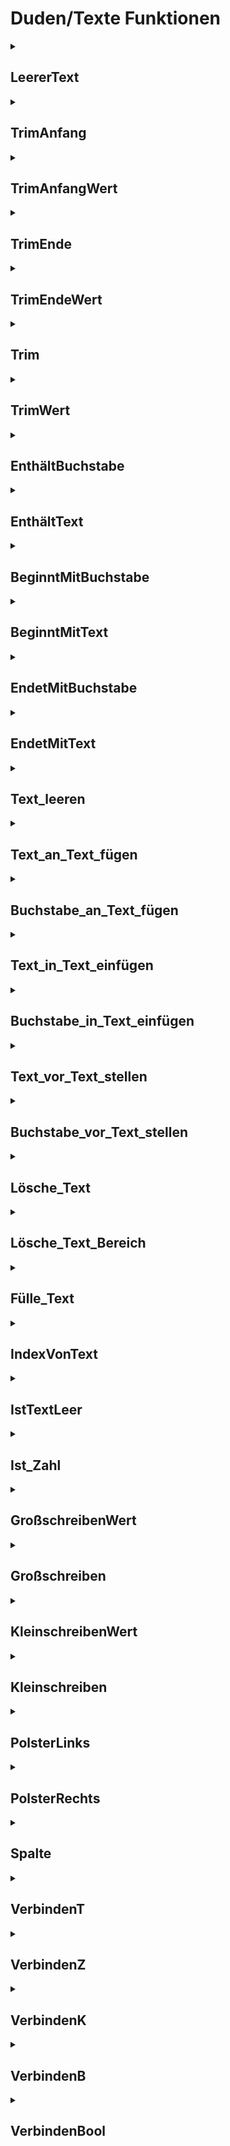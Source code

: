 # Duden/Texte Funktionen
<details>
<summary><h2>LeererText</h2></summary>
<ul>
<pre>
Gibt "" zurück.
Nutzen: Der Text t ist ein leerer Text.
</pre>
</li>
	<li>Rückgabe Typ: <code>Text</code></li>
</ul>

<h3>Aliase</h3>
<ol>
	<li><code>&#34;ein leerer Text&#34;</code></li>
	<li><code>&#34;einen leeren Text&#34;</code></li>
</ol>

<h3>Implementation</h3>
<pre class="language-ddp" tabindex="0">
<code class="language-ddp">
Gib "" zurück.

</code>
</pre>
</details>

<details>
<summary><h2>TrimAnfang</h2></summary>
<ul>
<pre>
Entfernt alle gegebenen Buchstaben vom Anfang eines gegebenen Textes.
z.B.: 
Der Text t ist "aaaaaaahallo"
Entferne alle 'a' vor t.
t: "hallo"
</pre>
	<li>Parameter: <code>text</code>, <code>zeichen</code></li>
	<li>Parameter Typen: <code>Text Referenz</code>, <code>Buchstabe</code></li>
	<li>Rückgabe Typ: <code>nichts</code></li>
</ul>

<h3>Aliase</h3>
<ol>
	<li><code>&#34;Entferne alle &lt;zeichen&gt; vor &lt;text&gt;&#34;</code></li>
</ol>

<h3>Implementation</h3>
<pre class="language-ddp" tabindex="0">
<code class="language-ddp">
Wenn die Länge von text gleich 0 ist, verlasse die Funktion.
Die Zahl index ist 1.
Solange (text an der Stelle index) gleich zeichen ist, mache:
	Erhöhe index um 1.
	Wenn index größer als die Länge von text ist, dann:
		Speichere "" in text.
		Verlasse die Funktion.
Speichere text von index bis (die Länge von text) in text.

</code>
</pre>
</details>

<details>
<summary><h2>TrimAnfangWert</h2></summary>
<ul>
<pre>
Siehe TrimAnfang
</pre>
	<li>Parameter: <code>text</code>, <code>zeichen</code></li>
	<li>Parameter Typen: <code>Text</code>, <code>Buchstabe</code></li>
	<li>Rückgabe Typ: <code>Text</code></li>
</ul>

<h3>Aliase</h3>
<ol>
	<li><code>&#34;&lt;text&gt; mit allen &lt;zeichen&gt; davor entfernt&#34;</code></li>
</ol>

<h3>Implementation</h3>
<pre class="language-ddp" tabindex="0">
<code class="language-ddp">
Entferne alle zeichen vor text.
Gib text zurück.

</code>
</pre>
</details>

<details>
<summary><h2>TrimEnde</h2></summary>
<ul>
<pre>
Entfernt alle gegebenen Buchstaben vom Ende eines gegebenen Textes.
z.B.: 
Der Text t ist "hallo!!!!!!!!!!"
Entferne alle '!' nach t.
t: "hallo"
</pre>
	<li>Parameter: <code>text</code>, <code>zeichen</code></li>
	<li>Parameter Typen: <code>Text Referenz</code>, <code>Buchstabe</code></li>
	<li>Rückgabe Typ: <code>nichts</code></li>
</ul>

<h3>Aliase</h3>
<ol>
	<li><code>&#34;Entferne alle &lt;zeichen&gt; nach &lt;text&gt;&#34;</code></li>
</ol>

<h3>Implementation</h3>
<pre class="language-ddp" tabindex="0">
<code class="language-ddp">
Wenn die Länge von text gleich 0 ist, verlasse die Funktion.

Die Zahl index ist die Länge von text.
Wenn index gleich 0 ist, verlasse die Funktion.
Solange (text an der Stelle index) gleich zeichen ist, mache:
	Verringere index um 1.
	Wenn index kleiner als 1 ist, dann:
		Speichere "" in text.
		Verlasse die Funktion.

Speichere text von 1 bis index in text.

</code>
</pre>
</details>

<details>
<summary><h2>TrimEndeWert</h2></summary>
<ul>
<pre>
Siehe TrimEnde
</pre>
	<li>Parameter: <code>text</code>, <code>zeichen</code></li>
	<li>Parameter Typen: <code>Text</code>, <code>Buchstabe</code></li>
	<li>Rückgabe Typ: <code>Text</code></li>
</ul>

<h3>Aliase</h3>
<ol>
	<li><code>&#34;&lt;text&gt; mit allen &lt;zeichen&gt; danach entfernt&#34;</code></li>
</ol>

<h3>Implementation</h3>
<pre class="language-ddp" tabindex="0">
<code class="language-ddp">
Entferne alle zeichen nach text.
Gib text zurück.

</code>
</pre>
</details>

<details>
<summary><h2>Trim</h2></summary>
<ul>
<pre>
Entfernt alle gegebenen Buchstaben vom Anfang und Ende eines gegebenen Textes.
z.B.: 
Der Text t ist "!!!!!hallo!!!!!!!!!!"
Entferne alle '!' vor und nach t.
t: "hallo"
</pre>
	<li>Parameter: <code>text</code>, <code>zeichen</code></li>
	<li>Parameter Typen: <code>Text Referenz</code>, <code>Buchstabe</code></li>
	<li>Rückgabe Typ: <code>nichts</code></li>
</ul>

<h3>Aliase</h3>
<ol>
	<li><code>&#34;Entferne alle &lt;zeichen&gt; vor und nach &lt;text&gt;&#34;</code></li>
</ol>

<h3>Implementation</h3>
<pre class="language-ddp" tabindex="0">
<code class="language-ddp">
Wenn die Länge von text gleich 0 ist, verlasse die Funktion.

Die Zahl startIndex ist 1.
Die Zahl stopIndex ist die Länge von text.
Solange (text an der Stelle startIndex) gleich zeichen ist und startIndex kleiner als die Länge von text ist, erhöhe startIndex um 1.
Solange (text an der Stelle stopIndex) gleich zeichen ist und stopIndex ungleich 1 ist, verringere stopIndex um 1.
Wenn startIndex gleich die Länge von text ist und stopIndex gleich 1 ist, dann:
  	Speichere "" in text.
	Verlasse die Funktion.

Speichere text von startIndex bis stopIndex in text.

</code>
</pre>
</details>

<details>
<summary><h2>TrimWert</h2></summary>
<ul>
<pre>
Siehe Trim
</pre>
	<li>Parameter: <code>text</code>, <code>zeichen</code></li>
	<li>Parameter Typen: <code>Text</code>, <code>Buchstabe</code></li>
	<li>Rückgabe Typ: <code>Text</code></li>
</ul>

<h3>Aliase</h3>
<ol>
	<li><code>&#34;&lt;text&gt; mit allen &lt;zeichen&gt; davor und danach entfernt&#34;</code></li>
</ol>

<h3>Implementation</h3>
<pre class="language-ddp" tabindex="0">
<code class="language-ddp">
Entferne alle zeichen vor und nach text.
Gib text zurück.

</code>
</pre>
</details>

<details>
<summary><h2>EnthältBuchstabe</h2></summary>
<ul>
<pre>
Gibt zurück ob der gegebenen Text den gegebenen Buchstaben enthält.
</pre>
	<li>Parameter: <code>text</code>, <code>zeichen</code></li>
	<li>Parameter Typen: <code>Text</code>, <code>Buchstabe</code></li>
	<li>Rückgabe Typ: <code>Boolean</code></li>
</ul>

<h3>Aliase</h3>
<ol>
	<li><code>&#34;&lt;text&gt; &lt;zeichen&gt; enthält&#34;</code></li>
</ol>

<h3>Implementation</h3>
<pre class="language-ddp" tabindex="0">
<code class="language-ddp">
Für jeden Buchstaben b in text, wenn b gleich zeichen ist, gib wahr zurück.
Gib falsch zurück.

</code>
</pre>
</details>

<details>
<summary><h2>EnthältText</h2></summary>
<ul>
<pre>
Gibt zurück ob der gegebene Text (text) den Subtext (suchText) enthält.
</pre>
	<li>Parameter: <code>text</code>, <code>suchText</code></li>
	<li>Parameter Typen: <code>Text</code>, <code>Text</code></li>
	<li>Rückgabe Typ: <code>Boolean</code></li>
</ul>

<h3>Aliase</h3>
<ol>
	<li><code>&#34;&lt;text&gt; &lt;suchText&gt; enthält&#34;</code></li>
</ol>

<h3>Implementation</h3>
<pre class="language-ddp" tabindex="0">
<code class="language-ddp">
Wenn text gleich suchText ist, gib wahr zurück.

Die Zahl startIndex ist 0.
Die Zahl endIndex ist die Länge von suchText.
Wenn endIndex gleich 0 ist, gib falsch zurück.

Solange endIndex kleiner als, oder die Länge von text ist, mache:
	Der Text subtext ist text von startIndex bis endIndex.

	Wenn subtext gleich suchText ist, gib wahr zurück.
	
	Speichere startIndex plus die Länge von suchText in endIndex.
	Erhöhe startIndex um 1.
Gib falsch zurück.

</code>
</pre>
</details>

<details>
<summary><h2>BeginntMitBuchstabe</h2></summary>
<ul>
<pre>
Gibt zurück ob der gegebene Text mit dem gegebenen Buchstaben anfängt.
</pre>
	<li>Parameter: <code>text</code>, <code>buchstabe</code></li>
	<li>Parameter Typen: <code>Text</code>, <code>Buchstabe</code></li>
	<li>Rückgabe Typ: <code>Boolean</code></li>
</ul>

<h3>Aliase</h3>
<ol>
	<li><code>&#34;&lt;buchstabe&gt; am Anfang von &lt;text&gt; steht&#34;</code></li>
</ol>

<h3>Implementation</h3>
<pre class="language-ddp" tabindex="0">
<code class="language-ddp">
Wenn die Länge von text gleich 0 ist, gib falsch zurück.
Gib (text an der Stelle 1) gleich buchstabe ist zurück.

</code>
</pre>
</details>

<details>
<summary><h2>BeginntMitText</h2></summary>
<ul>
<pre>
Gibt zurück ob der gegebene Text mit dem gegebenen Text (suchText) anfängt.
</pre>
	<li>Parameter: <code>text</code>, <code>suchText</code></li>
	<li>Parameter Typen: <code>Text</code>, <code>Text</code></li>
	<li>Rückgabe Typ: <code>Boolean</code></li>
</ul>

<h3>Aliase</h3>
<ol>
	<li><code>&#34;&lt;suchText&gt; am Anfang von &lt;text&gt; steht&#34;</code></li>
</ol>

<h3>Implementation</h3>
<pre class="language-ddp" tabindex="0">
<code class="language-ddp">
Wenn die Länge von text gleich 0 ist oder die Länge von suchText gleich 0 ist, gib falsch zurück.
Gib (text von 1 bis (die Länge von suchText)) gleich suchText ist zurück.

</code>
</pre>
</details>

<details>
<summary><h2>EndetMitBuchstabe</h2></summary>
<ul>
<pre>
Gibt zurück ob der gegebene Text mit dem gegebenen Buchstaben endet.
</pre>
	<li>Parameter: <code>text</code>, <code>buchstabe</code></li>
	<li>Parameter Typen: <code>Text</code>, <code>Buchstabe</code></li>
	<li>Rückgabe Typ: <code>Boolean</code></li>
</ul>

<h3>Aliase</h3>
<ol>
	<li><code>&#34;&lt;buchstabe&gt; am Ende von &lt;text&gt; steht&#34;</code></li>
</ol>

<h3>Implementation</h3>
<pre class="language-ddp" tabindex="0">
<code class="language-ddp">
Wenn die Länge von text gleich 0 ist, gib falsch zurück.
Gib (text an der Stelle (die Länge von text)) gleich buchstabe ist zurück.

</code>
</pre>
</details>

<details>
<summary><h2>EndetMitText</h2></summary>
<ul>
<pre>
Gibt zurück ob der gegebene Text mit dem gegebenen Text (suchText) endet.
</pre>
	<li>Parameter: <code>text</code>, <code>suchText</code></li>
	<li>Parameter Typen: <code>Text</code>, <code>Text</code></li>
	<li>Rückgabe Typ: <code>Boolean</code></li>
</ul>

<h3>Aliase</h3>
<ol>
	<li><code>&#34;&lt;suchText&gt; am Ende von &lt;text&gt; steht&#34;</code></li>
</ol>

<h3>Implementation</h3>
<pre class="language-ddp" tabindex="0">
<code class="language-ddp">
Wenn die Länge von text gleich 0 ist oder die Länge von suchText gleich 0 ist, gib falsch zurück.
Gib (text von die Länge von text minus die Länge von suchText plus 1 bis (die Länge von text)) gleich suchText ist zurück.

</code>
</pre>
</details>

<details>
<summary><h2>Text_leeren</h2></summary>
<ul>
<pre>
Speichert einen leeren Text in text.
</pre>
	<li>Parameter: <code>text</code></li>
	<li>Parameter Typ: <code>Text Referenz</code></li>
	<li>Rückgabe Typ: <code>nichts</code></li>
</ul>

<h3>Aliase</h3>
<ol>
	<li><code>&#34;Leere &lt;text&gt;&#34;</code></li>
</ol>

<h3>Implementation</h3>
<pre class="language-ddp" tabindex="0">
<code class="language-ddp">
Speichere "" in text.

</code>
</pre>
</details>

<details>
<summary><h2>Text_an_Text_fügen</h2></summary>
<ul>
<pre>
Fügt zwei Texte aneinander.
f("ha", "lo") -> "halo"
</pre>
	<li>Parameter: <code>text</code>, <code>elm</code></li>
	<li>Parameter Typen: <code>Text Referenz</code>, <code>Text</code></li>
	<li>Rückgabe Typ: <code>nichts</code></li>
</ul>

<h3>Aliase</h3>
<ol>
	<li><code>&#34;Füge &lt;elm&gt; an &lt;text&gt; an&#34;</code></li>
</ol>

<h3>Implementation</h3>
<pre class="language-ddp" tabindex="0">
<code class="language-ddp">
Speichere text verkettet mit elm in text.

</code>
</pre>
</details>

<details>
<summary><h2>Buchstabe_an_Text_fügen</h2></summary>
<ul>
<pre>
Fügt einen Buchstaben an einen Text.
f("may", 'o') -> "mayo"
</pre>
	<li>Parameter: <code>text</code>, <code>elm</code></li>
	<li>Parameter Typen: <code>Text Referenz</code>, <code>Buchstabe</code></li>
	<li>Rückgabe Typ: <code>nichts</code></li>
</ul>

<h3>Aliase</h3>
<ol>
	<li><code>&#34;Füge &lt;elm&gt; an &lt;text&gt; an&#34;</code></li>
</ol>

<h3>Implementation</h3>
<pre class="language-ddp" tabindex="0">
<code class="language-ddp">
Speichere text verkettet mit elm in text.

</code>
</pre>
</details>

<details>
<summary><h2>Text_in_Text_einfügen</h2></summary>
<ul>
<pre>
Fügt einen Text
</pre>
	<li>Parameter: <code>text</code>, <code>index</code>, <code>elm</code></li>
	<li>Parameter Typen: <code>Text Referenz</code>, <code>Zahl</code>, <code>Text</code></li>
	<li>Rückgabe Typ: <code>nichts</code></li>
</ul>

<h3>Aliase</h3>
<ol>
	<li><code>&#34;Setze &lt;elm&gt; an die Stelle &lt;index&gt; von &lt;text&gt;&#34;</code></li>
</ol>

<h3>Implementation</h3>
<pre class="language-ddp" tabindex="0">
<code class="language-ddp">
Speichere text von 1 bis (index minus 1) verkettet mit elm verkettet mit text von index bis (die Länge von text) in text.

</code>
</pre>
</details>

<details>
<summary><h2>Buchstabe_in_Text_einfügen</h2></summary>
<ul>
	<li>Parameter: <code>text</code>, <code>index</code>, <code>elm</code></li>
	<li>Parameter Typen: <code>Text Referenz</code>, <code>Zahl</code>, <code>Buchstabe</code></li>
	<li>Rückgabe Typ: <code>nichts</code></li>
</ul>

<h3>Aliase</h3>
<ol>
	<li><code>&#34;Setze &lt;elm&gt; an die Stelle &lt;index&gt; von &lt;text&gt;&#34;</code></li>
</ol>

<h3>Implementation</h3>
<pre class="language-ddp" tabindex="0">
<code class="language-ddp">
Speichere text von 1 bis (index minus 1) verkettet mit elm verkettet mit text von index bis (die Länge von text) in text.

</code>
</pre>
</details>

<details>
<summary><h2>Text_vor_Text_stellen</h2></summary>
<ul>
<pre>
Fügt einen Text am Anfang eines Textes ein.
f("hallo", " welt!") -> "hallo welt!"
</pre>
	<li>Parameter: <code>text</code>, <code>elm</code></li>
	<li>Parameter Typen: <code>Text Referenz</code>, <code>Text</code></li>
	<li>Rückgabe Typ: <code>nichts</code></li>
</ul>

<h3>Aliase</h3>
<ol>
	<li><code>&#34;Stelle &lt;elm&gt; vor &lt;text&gt;&#34;</code></li>
</ol>

<h3>Implementation</h3>
<pre class="language-ddp" tabindex="0">
<code class="language-ddp">
Speichere elm verkettet mit text in text.

</code>
</pre>
</details>

<details>
<summary><h2>Buchstabe_vor_Text_stellen</h2></summary>
<ul>
<pre>
Fügt einen Buchstaben am Anfang eines Textes ein.
f("allo", 'h') -> "hallo"
</pre>
	<li>Parameter: <code>text</code>, <code>elm</code></li>
	<li>Parameter Typen: <code>Text Referenz</code>, <code>Buchstabe</code></li>
	<li>Rückgabe Typ: <code>nichts</code></li>
</ul>

<h3>Aliase</h3>
<ol>
	<li><code>&#34;Stelle &lt;elm&gt; vor &lt;text&gt;&#34;</code></li>
</ol>

<h3>Implementation</h3>
<pre class="language-ddp" tabindex="0">
<code class="language-ddp">
Speichere elm verkettet mit text in text.

</code>
</pre>
</details>

<details>
<summary><h2>Lösche_Text</h2></summary>
<ul>
<pre>
Entfernt den Buchstaben an der Stelle index vom Text
</pre>
	<li>Parameter: <code>text</code>, <code>index</code></li>
	<li>Parameter Typen: <code>Text Referenz</code>, <code>Zahl</code></li>
	<li>Rückgabe Typ: <code>nichts</code></li>
</ul>

<h3>Aliase</h3>
<ol>
	<li><code>&#34;Lösche das Element an der Stelle &lt;index&gt; aus &lt;text&gt;&#34;</code></li>
</ol>

<h3>Implementation</h3>
<pre class="language-ddp" tabindex="0">
<code class="language-ddp">
Wenn die Länge von text gleich 0 ist, verlasse die Funktion.

Wenn index gleich 1 ist und die Länge von text größer als 1 ist, dann:
	Speichere "" in text.
Wenn aber index gleich 1 ist, dann:
	Speichere text von 2 bis (die Länge von text) in text.
Wenn aber index gleich die Länge von text ist, dann:
	Speichere text von 1 bis (die Länge von text minus 1) in text.
Sonst:
	Speichere text von 1 bis (index minus 1) verkettet mit text von (index plus 1) bis (die Länge von text) in text.

</code>
</pre>
</details>

<details>
<summary><h2>Lösche_Text_Bereich</h2></summary>
<ul>
<pre>
Entfernt einen Bereich vom Text
</pre>
	<li>Parameter: <code>text</code>, <code>start</code>, <code>end</code></li>
	<li>Parameter Typen: <code>Text Referenz</code>, <code>Zahl</code>, <code>Zahl</code></li>
	<li>Rückgabe Typ: <code>nichts</code></li>
</ul>

<h3>Aliase</h3>
<ol>
	<li><code>&#34;Lösche alle Elemente von &lt;start&gt; bis &lt;end&gt; aus &lt;text&gt;&#34;</code></li>
</ol>

<h3>Implementation</h3>
<pre class="language-ddp" tabindex="0">
<code class="language-ddp">
Wenn start gleich 1 ist, dann:
	Speichere text von end plus 1 bis (die Länge von text) in text.
Sonst:
	Speichere text von 1 bis (start minus 1) verkettet mit text von (end plus 1) bis (die Länge von text) in text.

</code>
</pre>
</details>

<details>
<summary><h2>Fülle_Text</h2></summary>
<ul>
<pre>
Füllt den Text mit dem gegebenen Buchstaben
</pre>
	<li>Parameter: <code>text</code>, <code>elm</code></li>
	<li>Parameter Typen: <code>Text Referenz</code>, <code>Buchstabe</code></li>
	<li>Rückgabe Typ: <code>nichts</code></li>
</ul>

<h3>Aliase</h3>
<ol>
	<li><code>&#34;Fülle &lt;text&gt; mit &lt;elm&gt;&#34;</code></li>
</ol>

<h3>Implementation</h3>
<pre class="language-ddp" tabindex="0">
<code class="language-ddp">
Der Text neuerText ist "".
Wiederhole:
	Speichere neuerText verkettet mit elm in neuerText.
Die Länge von text Mal.

Speichere neuerText in text.

</code>
</pre>
</details>

<details>
<summary><h2>IndexVonText</h2></summary>
<ul>
<pre>
Gibt den index des gegebenen Buchstaben im Text zurück oder -1 falls es nicht gefunden wurde.
</pre>
	<li>Parameter: <code>text</code>, <code>elm</code></li>
	<li>Parameter Typen: <code>Text</code>, <code>Buchstabe</code></li>
	<li>Rückgabe Typ: <code>Zahl</code></li>
</ul>

<h3>Aliase</h3>
<ol>
	<li><code>&#34;der Index von &lt;elm&gt; in &lt;text&gt;&#34;</code></li>
	<li><code>&#34;den Index von &lt;elm&gt; in &lt;text&gt;&#34;</code></li>
</ol>

<h3>Implementation</h3>
<pre class="language-ddp" tabindex="0">
<code class="language-ddp">
Wenn die Länge von text gleich 0 ist, gib -1 zurück.
Für jede Zahl i von 1 bis (die Länge von text), Wenn text an der Stelle i gleich elm ist, gib i zurück.
Gib -1 zurück.

</code>
</pre>
</details>

<details>
<summary><h2>IstTextLeer</h2></summary>
<ul>
<pre>
Gibt ob der gegebene Text leer ist zurück
</pre>
	<li>Parameter: <code>text</code></li>
	<li>Parameter Typ: <code>Text</code></li>
	<li>Rückgabe Typ: <code>Boolean</code></li>
</ul>

<h3>Aliase</h3>
<ol>
	<li><code>&#34;&lt;text&gt; leer ist&#34;</code></li>
</ol>

<h3>Implementation</h3>
<pre class="language-ddp" tabindex="0">
<code class="language-ddp">
Gib [wahr wenn] die Länge von text gleich 0 ist zurück.

</code>
</pre>
</details>

<details>
<summary><h2>Ist_Zahl</h2></summary>
<ul>
<pre>
Gibt zurück ob ein Text in eine Zahl umgewandelt werden kann
</pre>
	<li>Parameter: <code>t</code></li>
	<li>Parameter Typ: <code>Text</code></li>
	<li>Rückgabe Typ: <code>Boolean</code></li>
</ul>

<h3>Aliase</h3>
<ol>
	<li><code>&#34;&lt;t&gt; eine Zahl ist&#34;</code></li>
</ol>

<h3>Implementation</h3>
<pre class="language-ddp" tabindex="0">
<code class="language-ddp">
Die Zahl l ist die Länge von t.
Wenn l kleiner als 1 ist, gib falsch zurück.

Der Buchstabe Vorzeichen ist t an der Stelle 1.
Wenn Vorzeichen eine Zahl ist, gib wahr zurück.
Wenn Vorzeichen ungleich '+' ist und Vorzeichen ungleich '-' ist, gib falsch zurück.
Wenn l kleiner als 2 ist oder nicht (t an der Stelle 2) eine Zahl ist, gib falsch zurück.
Gib wahr zurück.

</code>
</pre>
</details>

<details>
<summary><h2>GroßschreibenWert</h2></summary>
<ul>
<pre>
Wandelt jeden Buchstaben des gegebenen Textes in die groß geschriebene Variante
</pre>
	<li>Parameter: <code>text</code></li>
	<li>Parameter Typ: <code>Text</code></li>
	<li>Rückgabe Typ: <code>Text</code></li>
</ul>

<h3>Aliase</h3>
<ol>
	<li><code>&#34;&lt;text&gt; groß geschrieben&#34;</code></li>
</ol>

<h3>Implementation</h3>
<pre class="language-ddp" tabindex="0">
<code class="language-ddp">
Der Text neuerText ist "".
Für jeden Buchstaben b in text, mache:
	Füge (b als großer Buchstabe) an neuerText an.
Gib neuerText zurück.

</code>
</pre>
</details>

<details>
<summary><h2>Großschreiben</h2></summary>
<ul>
<pre>
Wandelt jeden Buchstaben des gegebenen Textes in die groß geschriebene Variante
</pre>
	<li>Parameter: <code>text</code></li>
	<li>Parameter Typ: <code>Text Referenz</code></li>
	<li>Rückgabe Typ: <code>nichts</code></li>
</ul>

<h3>Aliase</h3>
<ol>
	<li><code>&#34;Schreibe &lt;text&gt; groß&#34;</code></li>
</ol>

<h3>Implementation</h3>
<pre class="language-ddp" tabindex="0">
<code class="language-ddp">
Speichere text groß geschrieben in text.

</code>
</pre>
</details>

<details>
<summary><h2>KleinschreibenWert</h2></summary>
<ul>
<pre>
Wandelt jeden Buchstaben des gegebenen Textes in die klein geschriebene Variante
</pre>
	<li>Parameter: <code>text</code></li>
	<li>Parameter Typ: <code>Text</code></li>
	<li>Rückgabe Typ: <code>Text</code></li>
</ul>

<h3>Aliase</h3>
<ol>
	<li><code>&#34;&lt;text&gt; klein geschrieben&#34;</code></li>
</ol>

<h3>Implementation</h3>
<pre class="language-ddp" tabindex="0">
<code class="language-ddp">
Der Text neuerText ist "".
Für jeden Buchstaben b in text, mache:
	Füge (b als kleiner Buchstabe) an neuerText an.
Gib neuerText zurück.

</code>
</pre>
</details>

<details>
<summary><h2>Kleinschreiben</h2></summary>
<ul>
<pre>
Wandelt jeden Buchstaben des gegebenen Textes in die klein geschriebene Variante
</pre>
	<li>Parameter: <code>text</code></li>
	<li>Parameter Typ: <code>Text Referenz</code></li>
	<li>Rückgabe Typ: <code>nichts</code></li>
</ul>

<h3>Aliase</h3>
<ol>
	<li><code>&#34;Schreibe &lt;text&gt; klein&#34;</code></li>
</ol>

<h3>Implementation</h3>
<pre class="language-ddp" tabindex="0">
<code class="language-ddp">
Speichere text klein geschrieben in text.

</code>
</pre>
</details>

<details>
<summary><h2>PolsterLinks</h2></summary>
<ul>
<pre>
z.B.:
f("hallo", ' ', 8) -> "   hallo"
f("hey", ' ', 8) -> "     hey"
f("programm", ' ', 8) -> "programm"
f("", 'o', 8) -> "oooooooo"
</pre>
	<li>Parameter: <code>text</code>, <code>zeichen</code>, <code>endlänge</code></li>
	<li>Parameter Typen: <code>Text</code>, <code>Buchstabe</code>, <code>Zahl</code></li>
	<li>Rückgabe Typ: <code>Text</code></li>
</ul>

<h3>Aliase</h3>
<ol>
	<li><code>&#34;&lt;text&gt; mit &lt;endlänge&gt; &lt;zeichen&gt; links gepolstert&#34;</code></li>
</ol>

<h3>Implementation</h3>
<pre class="language-ddp" tabindex="0">
<code class="language-ddp">
Die Zahl länge ist die Länge von text.
Die Zahl gesuchteLänge ist endlänge minus länge.
Wenn gesuchteLänge kleiner als, oder 0 ist, dann:
	Gib text zurück.

Wiederhole:
	Stelle zeichen vor text.
gesuchteLänge Mal.

Gib text zurück.

</code>
</pre>
</details>

<details>
<summary><h2>PolsterRechts</h2></summary>
<ul>
<pre>
z.B.:
f("hallo", ' ', 8) -> "hallo   "
f("hey", ' ', 8) -> "hey     "
f("programm", ' ', 8) -> "programm"
f("", 'o', 8) -> "oooooooo"
</pre>
	<li>Parameter: <code>text</code>, <code>zeichen</code>, <code>endlänge</code></li>
	<li>Parameter Typen: <code>Text</code>, <code>Buchstabe</code>, <code>Zahl</code></li>
	<li>Rückgabe Typ: <code>Text</code></li>
</ul>

<h3>Aliase</h3>
<ol>
	<li><code>&#34;&lt;text&gt; mit &lt;endlänge&gt; &lt;zeichen&gt; rechts gepolstert&#34;</code></li>
</ol>

<h3>Implementation</h3>
<pre class="language-ddp" tabindex="0">
<code class="language-ddp">
Die Zahl länge ist die Länge von text.
Die Zahl gesuchteLänge ist endlänge minus länge.
Wenn gesuchteLänge kleiner als, oder 0 ist, dann:
	Gib text zurück.

Wiederhole:
	Füge zeichen an text an.
gesuchteLänge Mal.

Gib text zurück.

</code>
</pre>
</details>

<details>
<summary><h2>Spalte</h2></summary>
<ul>
<pre>
Spaltet den gegebenen Text anhand des angegebenen Buchstaben in Teiltexte.
</pre>
	<li>Parameter: <code>text</code>, <code>zeichen</code></li>
	<li>Parameter Typen: <code>Text</code>, <code>Buchstabe</code></li>
	<li>Rückgabe Typ: <code>Text Liste</code></li>
</ul>

<h3>Aliase</h3>
<ol>
	<li><code>&#34;&lt;text&gt; an &lt;zeichen&gt; gespalten&#34;</code></li>
</ol>

<h3>Implementation</h3>
<pre class="language-ddp" tabindex="0">
<code class="language-ddp">
Die Text Liste endliste ist eine leere Text Liste.
Die Zahl endIndex ist der Index von zeichen in text.
Solange endIndex ungleich -1 ist und endIndex ungleich die Länge von text ist, mache:
	Wenn endIndex ungleich 1 ist, dann:
		Speichere endliste verkettet mit text von 1 bis (endIndex minus 1) in endliste.
		Speichere text von endIndex plus 1 bis (die Länge von text) in text.
	Sonst:
		Speichere endliste verkettet mit "" in endliste.
		Speichere text von 2 bis (die Länge von text) in text.
	Speichere der Index von zeichen in text in endIndex.

Speichere endliste verkettet mit text in endliste.
Gib endliste zurück.

</code>
</pre>
</details>

<details>
<summary><h2>VerbindenT</h2></summary>
<ul>
<pre>
Verkettet alle Elemente der Liste mit dem Trennzeichen und gibt den Text zurück.
z.B.:
f(["hi", "", "yo"], '-') -> "hi--yo"
</pre>
	<li>Parameter: <code>liste</code>, <code>trennzeichen</code></li>
	<li>Parameter Typen: <code>Text Liste</code>, <code>Buchstabe</code></li>
	<li>Rückgabe Typ: <code>Text</code></li>
</ul>

<h3>Aliase</h3>
<ol>
	<li><code>&#34;&lt;liste&gt; mit dem Trennzeichen &lt;trennzeichen&gt; zum Text verbunden&#34;</code></li>
</ol>

<h3>Implementation</h3>
<pre class="language-ddp" tabindex="0">
<code class="language-ddp">
Der Text ret ist ein leerer Text.
Für jede Zahl i von 1 bis die Länge von liste, mache:
	Wenn i kleiner als die Länge von liste ist, Speichere ret verkettet mit liste an der Stelle i verkettet mit trennzeichen in ret.
	Sonst Speichere ret verkettet mit liste an der Stelle i in ret.
Gib ret zurück.

</code>
</pre>
</details>

<details>
<summary><h2>VerbindenZ</h2></summary>
<ul>
<pre>
Verkettet alle Elemente der Liste mit dem Trennzeichen und gibt den Text zurück.
z.B.:
f([1, 234, 56789, 0], '-') -> "1-234-56789-0"
</pre>
	<li>Parameter: <code>liste</code>, <code>trennzeichen</code></li>
	<li>Parameter Typen: <code>Zahlen Liste</code>, <code>Buchstabe</code></li>
	<li>Rückgabe Typ: <code>Text</code></li>
</ul>

<h3>Aliase</h3>
<ol>
	<li><code>&#34;&lt;liste&gt; mit dem Trennzeichen &lt;trennzeichen&gt; zum Text verbunden&#34;</code></li>
</ol>

<h3>Implementation</h3>
<pre class="language-ddp" tabindex="0">
<code class="language-ddp">
Der Text ret ist ein leerer Text.
Für jede Zahl i von 1 bis die Länge von liste, mache:
	Wenn i kleiner als die Länge von liste ist, Speichere ret verkettet mit (liste an der Stelle i) als Text verkettet mit trennzeichen in ret.
	Sonst Speichere ret verkettet mit (liste an der Stelle i) als Text in ret.
Gib ret zurück.

</code>
</pre>
</details>

<details>
<summary><h2>VerbindenK</h2></summary>
<ul>
<pre>
Verkettet alle Elemente der Liste mit dem Trennzeichen und gibt den Text zurück.
z.B.:
f([1,4, 0 durch 0, 23,0], '-') -> "1,4-nan-23"
</pre>
	<li>Parameter: <code>liste</code>, <code>trennzeichen</code></li>
	<li>Parameter Typen: <code>Kommazahlen Liste</code>, <code>Buchstabe</code></li>
	<li>Rückgabe Typ: <code>Text</code></li>
</ul>

<h3>Aliase</h3>
<ol>
	<li><code>&#34;&lt;liste&gt; mit dem Trennzeichen &lt;trennzeichen&gt; zum Text verbunden&#34;</code></li>
</ol>

<h3>Implementation</h3>
<pre class="language-ddp" tabindex="0">
<code class="language-ddp">
Der Text ret ist ein leerer Text.
Für jede Zahl i von 1 bis die Länge von liste, mache:
	Wenn i kleiner als die Länge von liste ist, Speichere ret verkettet mit (liste an der Stelle i) als Text verkettet mit trennzeichen in ret.
	Sonst Speichere ret verkettet mit (liste an der Stelle i) als Text in ret.
Gib ret zurück.

</code>
</pre>
</details>

<details>
<summary><h2>VerbindenB</h2></summary>
<ul>
<pre>
Verkettet alle Elemente der Liste mit dem Trennzeichen und gibt den Text zurück.
z.B.:
f(['a', 'b', 'c'], '-') -> "a-b-c"
</pre>
	<li>Parameter: <code>liste</code>, <code>trennzeichen</code></li>
	<li>Parameter Typen: <code>Buchstaben Liste</code>, <code>Buchstabe</code></li>
	<li>Rückgabe Typ: <code>Text</code></li>
</ul>

<h3>Aliase</h3>
<ol>
	<li><code>&#34;&lt;liste&gt; mit dem Trennzeichen &lt;trennzeichen&gt; zum Text verbunden&#34;</code></li>
</ol>

<h3>Implementation</h3>
<pre class="language-ddp" tabindex="0">
<code class="language-ddp">
Der Text ret ist ein leerer Text.
Für jede Zahl i von 1 bis die Länge von liste, mache:
	Wenn i kleiner als die Länge von liste ist, Speichere ret verkettet mit (liste an der Stelle i) verkettet mit trennzeichen in ret.
	Sonst Speichere ret verkettet mit (liste an der Stelle i) in ret.
Gib ret zurück.

</code>
</pre>
</details>

<details>
<summary><h2>VerbindenBool</h2></summary>
<ul>
<pre>
Verkettet alle Elemente der Liste mit dem Trennzeichen und gibt den Text zurück.
z.B.:
f([wahr, falsch, falsch], '-') -> "wahr-falsch-falsch"
</pre>
	<li>Parameter: <code>liste</code>, <code>trennzeichen</code></li>
	<li>Parameter Typen: <code>Boolean Liste</code>, <code>Buchstabe</code></li>
	<li>Rückgabe Typ: <code>Text</code></li>
</ul>

<h3>Aliase</h3>
<ol>
	<li><code>&#34;&lt;liste&gt; mit dem Trennzeichen &lt;trennzeichen&gt; zum Text verbunden&#34;</code></li>
</ol>

<h3>Implementation</h3>
<pre class="language-ddp" tabindex="0">
<code class="language-ddp">
Der Text ret ist ein leerer Text.
Für jede Zahl i von 1 bis die Länge von liste, mache:
	Wenn i kleiner als die Länge von liste ist, Speichere ret verkettet mit (liste an der Stelle i) als Text verkettet mit trennzeichen in ret.
	Sonst Speichere ret verkettet mit (liste an der Stelle i) als Text in ret.
Gib ret zurück.

</code>
</pre>
</details>


